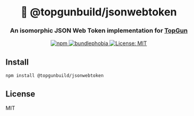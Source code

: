 <h1 align="center" style="border-bottom: none;">🔑 @topgunbuild/jsonwebtoken</h1>
<h3 align="center">An isomorphic JSON Web Token implementation for <a href="https://github.com/TopGunBuild/topgun">TopGun</a></h3>

<p align="center">
  <a href="https://npm.im/@topgunbuild/jsonwebtoken">
    <img alt="npm" src="https://badgen.net/npm/v/@topgunbuild/jsonwebtoken">
  </a>
  <a href="https://bundlephobia.com/result?p=@topgunbuild/jsonwebtoken">
    <img alt="bundlephobia" src="https://img.shields.io/bundlephobia/minzip/@topgunbuild/jsonwebtoken.svg">
  </a>
  <a href="https://opensource.org/licenses/MIT">
      <img alt="License: MIT" src="https://img.shields.io/badge/License-MIT-yellow.svg">
  </a>
</p>

## Install

`npm install @topgunbuild/jsonwebtoken`

## License

MIT
